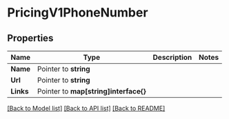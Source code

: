 # PricingV1PhoneNumber

## Properties

Name | Type | Description | Notes
------------ | ------------- | ------------- | -------------
**Name** | Pointer to **string** |  |
**Url** | Pointer to **string** |  |
**Links** | Pointer to **map[string]interface{}** |  |

[[Back to Model list]](../README.md#documentation-for-models) [[Back to API list]](../README.md#documentation-for-api-endpoints) [[Back to README]](../README.md)


